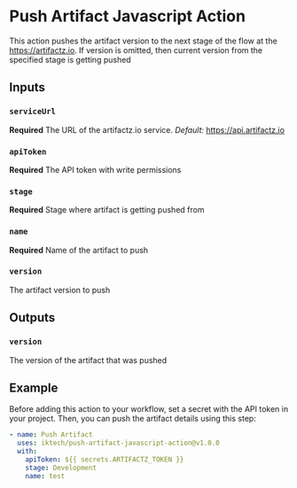 # Push Artifact Javascript Action

This action pushes the artifact version to the next stage of the flow at the https://artifactz.io.
If version is omitted, then current version from the specified stage is getting pushed

## Inputs
### `serviceUrl`
**Required** The URL of the artifactz.io service. 
*Default:* https://api.artifactz.io

### `apiToken`
**Required** The API token with write permissions 

### `stage`
**Required** Stage where artifact is getting pushed from

### `name`
**Required** Name of the artifact to push

### `version`
The artifact version to push

## Outputs
### `version`
The version of the artifact that was pushed

## Example
Before adding this action to your workflow, set a secret with the API token in your project.
Then, you can push the artifact details using this step:
```yaml
- name: Push Artifact
  uses: iktech/push-artifact-javascript-action@v1.0.0
  with:
    apiToken: ${{ secrets.ARTIFACTZ_TOKEN }}
    stage: Development
    name: test
```

